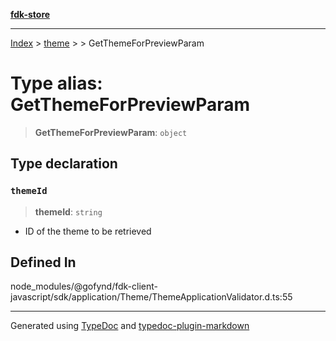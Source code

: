 [**fdk-store**](../../../README.md)
***

[Index](../../../API.md) > [theme](../../README.md) > [<internal>](../README.md) > GetThemeForPreviewParam

# Type alias: GetThemeForPreviewParam

> **GetThemeForPreviewParam**: `object`

## Type declaration

### `themeId`

> **themeId**: `string`

- ID of the theme to be retrieved

## Defined In

node\_modules/@gofynd/fdk-client-javascript/sdk/application/Theme/ThemeApplicationValidator.d.ts:55

***
Generated using [TypeDoc](https://typedoc.org/) and [typedoc-plugin-markdown](https://www.npmjs.com/package/typedoc-plugin-markdown)
